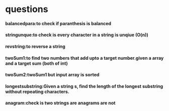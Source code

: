 # questions

#### balancedpara:to check if paranthesis is balanced
#### stringunque:to check is every character in a string is unqiue (O(n))
#### revstring:to reverse a string
#### twoSum1:to find two numbers that add upto a target number.given a array and a target sum (both of int)
#### twoSum2:twoSum1 but input array is sorted
#### longestsubstring:Given a string s, find the length of the longest substring without repeating characters.
#### anagram:check is two strings are anagrams are not